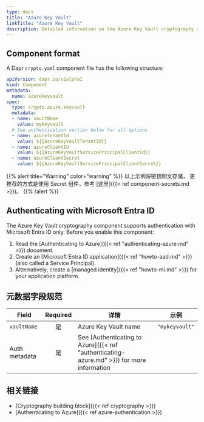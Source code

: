```yaml
---
type: docs
title: "Azure Key Vault"
linkTitle: "Azure Key Vault"
description: Detailed information on the Azure Key Vault cryptography component
---
```


## Component format

A Dapr `crypto.yaml` component file has the following structure:

```yaml
apiVersion: dapr.io/v1alpha1
kind: Component
metadata:
  name: azurekeyvault
spec:
  type: crypto.azure.keyvault
  metadata:
  - name: vaultName
    value: mykeyvault
  # See authentication section below for all options
  - name: azureTenantId
    value: ${{AzureKeyVaultTenantId}}
  - name: azureClientId
    value: ${{AzureKeyVaultServicePrincipalClientId}}
  - name: azureClientSecret
    value: ${{AzureKeyVaultServicePrincipalClientSecret}}
```

{{% alert title="Warning" color="warning" %}}
以上示例将密钥明文存储， 更推荐的方式是使用 Secret 组件，参考 [这里]({{< ref component-secrets.md >}})。
{{% /alert %}}

## Authenticating with Microsoft Entra ID

The Azure Key Vault cryptography component supports authentication with Microsoft Entra ID only. Before you enable this component:

1. Read the [Authenticating to Azure]({{< ref "authenticating-azure.md" >}}) document.
1. Create an [Microsoft Entra ID application]({{< ref "howto-aad.md" >}}) (also called a Service Principal).
1. Alternatively, create a [managed identity]({{< ref "howto-mi.md" >}}) for your application platform.

## 元数据字段规范

| Field         | Required | 详情                                                                                        | 示例             |
| ------------- |:--------:| ----------------------------------------------------------------------------------------- | -------------- |
| `vaultName`   |    是     | Azure Key Vault name                                                                      | `"mykeyvault"` |
| Auth metadata |    是     | See [Authenticating to Azure]({{< ref "authenticating-azure.md" >}}) for more information |                |

## 相关链接

- [Cryptography building block]({{< ref cryptography >}})
- [Authenticating to Azure]({{< ref azure-authentication >}})